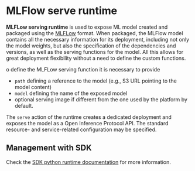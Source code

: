 # MLFlow serve runtime

**MLFLow serving runtime** is used to expose ML model created and packaged using the [MLFLow](https://mlflow.org/) format. When packaged, the MLFlow model contains all the necessary information for its deployment, including not only the model weights, but also the specification of the dependencies and versions, as well as the serving functions for the model. All this allows for great deployment flexibility without a need to define the custom functions.

o define the MLFLow serving function it is necessary to provide

- ``path`` defining a reference to the model (e.g., S3 URL pointing to the model content)
- ``model`` defining the name of the exposed model
- optional serving image if different from the one used by the platform by default.

The ``serve`` action of the runtime creates a dedicated deployment and exposes the model as a Open Inference Protocol API. The standard resource- and service-related configuration may be specified.

## Management with SDK

Check the [SDK python runtime documentation](https://scc-digitalhub.github.io/sdk-docs/reference/runtimes/modelserve/overview/) for more information.
